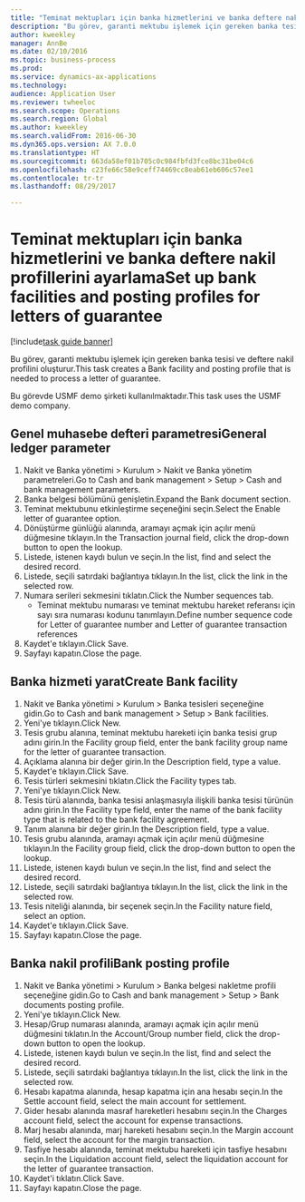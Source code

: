 ```yaml
--- 
title: "Teminat mektupları için banka hizmetlerini ve banka deftere nakil profillerini ayarlama"
description: "Bu görev, garanti mektubu işlemek için gereken banka tesisi ve deftere nakil profilini oluşturur."
author: kweekley
manager: AnnBe
ms.date: 02/10/2016
ms.topic: business-process
ms.prod: 
ms.service: dynamics-ax-applications
ms.technology: 
audience: Application User
ms.reviewer: twheeloc
ms.search.scope: Operations
ms.search.region: Global
ms.author: kweekley
ms.search.validFrom: 2016-06-30
ms.dyn365.ops.version: AX 7.0.0
ms.translationtype: HT
ms.sourcegitcommit: 663da58ef01b705c0c984fbfd3fce8bc31be04c6
ms.openlocfilehash: c23fe66c58e9ceff74469cc8eab61eb606c57ee1
ms.contentlocale: tr-tr
ms.lasthandoff: 08/29/2017

---
```

# <a name="set-up-bank-facilities-and-posting-profiles-for-letters-of-guarantee"></a><span data-ttu-id="e711e-103">Teminat mektupları için banka hizmetlerini ve banka deftere nakil profillerini ayarlama</span><span class="sxs-lookup"><span data-stu-id="e711e-103">Set up bank facilities and posting profiles for letters of guarantee</span></span>

[!include[task guide banner](../../includes/task-guide-banner.md)]

<span data-ttu-id="e711e-104">Bu görev, garanti mektubu işlemek için gereken banka tesisi ve deftere nakil profilini oluşturur.</span><span class="sxs-lookup"><span data-stu-id="e711e-104">This task creates a Bank facility and posting profile that is needed to process a letter of guarantee.</span></span>



<span data-ttu-id="e711e-105">Bu görevde USMF demo şirketi kullanılmaktadır.</span><span class="sxs-lookup"><span data-stu-id="e711e-105">This task uses the USMF demo company.</span></span> 




## <a name="general-ledger-parameter"></a><span data-ttu-id="e711e-106">Genel muhasebe defteri parametresi</span><span class="sxs-lookup"><span data-stu-id="e711e-106">General ledger parameter</span></span>
1. <span data-ttu-id="e711e-107">Nakit ve Banka yönetimi > Kurulum > Nakit ve Banka yönetim parametreleri.</span><span class="sxs-lookup"><span data-stu-id="e711e-107">Go to Cash and bank management > Setup > Cash and bank management parameters.</span></span>
2. <span data-ttu-id="e711e-108">Banka belgesi bölümünü genişletin.</span><span class="sxs-lookup"><span data-stu-id="e711e-108">Expand the Bank document section.</span></span>
3. <span data-ttu-id="e711e-109">Teminat mektubunu etkinleştirme seçeneğini seçin.</span><span class="sxs-lookup"><span data-stu-id="e711e-109">Select the Enable letter of guarantee option.</span></span>
4. <span data-ttu-id="e711e-110">Dönüştürme günlüğü alanında, aramayı açmak için açılır menü düğmesine tıklayın.</span><span class="sxs-lookup"><span data-stu-id="e711e-110">In the Transaction journal field, click the drop-down button to open the lookup.</span></span>
5. <span data-ttu-id="e711e-111">Listede, istenen kaydı bulun ve seçin.</span><span class="sxs-lookup"><span data-stu-id="e711e-111">In the list, find and select the desired record.</span></span>
6. <span data-ttu-id="e711e-112">Listede, seçili satırdaki bağlantıya tıklayın.</span><span class="sxs-lookup"><span data-stu-id="e711e-112">In the list, click the link in the selected row.</span></span>
7. <span data-ttu-id="e711e-113">Numara serileri sekmesini tıklatın.</span><span class="sxs-lookup"><span data-stu-id="e711e-113">Click the Number sequences tab.</span></span>
    * <span data-ttu-id="e711e-114">Teminat mektubu numarası ve teminat mektubu hareket referansı için sayı sıra numarası kodunu tanımlayın.</span><span class="sxs-lookup"><span data-stu-id="e711e-114">Define number sequence code for Letter of guarantee number and Letter of guarantee transaction references</span></span>  
8. <span data-ttu-id="e711e-115">Kaydet'e tıklayın.</span><span class="sxs-lookup"><span data-stu-id="e711e-115">Click Save.</span></span>
9. <span data-ttu-id="e711e-116">Sayfayı kapatın.</span><span class="sxs-lookup"><span data-stu-id="e711e-116">Close the page.</span></span>

## <a name="create-bank-facility"></a><span data-ttu-id="e711e-117">Banka hizmeti yarat</span><span class="sxs-lookup"><span data-stu-id="e711e-117">Create Bank facility</span></span>
1. <span data-ttu-id="e711e-118">Nakit ve Banka yönetimi > Kurulum > Banka tesisleri seçeneğine gidin.</span><span class="sxs-lookup"><span data-stu-id="e711e-118">Go to Cash and bank management > Setup > Bank facilities.</span></span>
2. <span data-ttu-id="e711e-119">Yeni'ye tıklayın.</span><span class="sxs-lookup"><span data-stu-id="e711e-119">Click New.</span></span>
3. <span data-ttu-id="e711e-120">Tesis grubu alanına, teminat mektubu hareketi için banka tesisi grup adını girin.</span><span class="sxs-lookup"><span data-stu-id="e711e-120">In the Facility group field, enter the bank facility group name for the letter of guarantee transaction.</span></span>
4. <span data-ttu-id="e711e-121">Açıklama alanına bir değer girin.</span><span class="sxs-lookup"><span data-stu-id="e711e-121">In the Description field, type a value.</span></span>
5. <span data-ttu-id="e711e-122">Kaydet'e tıklayın.</span><span class="sxs-lookup"><span data-stu-id="e711e-122">Click Save.</span></span>
6. <span data-ttu-id="e711e-123">Tesis türleri sekmesini tıklatın.</span><span class="sxs-lookup"><span data-stu-id="e711e-123">Click the Facility types tab.</span></span>
7. <span data-ttu-id="e711e-124">Yeni'ye tıklayın.</span><span class="sxs-lookup"><span data-stu-id="e711e-124">Click New.</span></span>
8. <span data-ttu-id="e711e-125">Tesis türü alanında, banka tesisi anlaşmasıyla ilişkili banka tesisi türünün adını girin.</span><span class="sxs-lookup"><span data-stu-id="e711e-125">In the Facility type field, enter the name of the bank facility type that is related to the bank facility agreement.</span></span>
9. <span data-ttu-id="e711e-126">Tanım alanına bir değer girin.</span><span class="sxs-lookup"><span data-stu-id="e711e-126">In the Description field, type a value.</span></span>
10. <span data-ttu-id="e711e-127">Tesis grubu alanında, aramayı açmak için açılır menü düğmesine tıklayın.</span><span class="sxs-lookup"><span data-stu-id="e711e-127">In the Facility group field, click the drop-down button to open the lookup.</span></span>
11. <span data-ttu-id="e711e-128">Listede, istenen kaydı bulun ve seçin.</span><span class="sxs-lookup"><span data-stu-id="e711e-128">In the list, find and select the desired record.</span></span>
12. <span data-ttu-id="e711e-129">Listede, seçili satırdaki bağlantıya tıklayın.</span><span class="sxs-lookup"><span data-stu-id="e711e-129">In the list, click the link in the selected row.</span></span>
13. <span data-ttu-id="e711e-130">Tesis niteliği alanında, bir seçenek seçin.</span><span class="sxs-lookup"><span data-stu-id="e711e-130">In the Facility nature field, select an option.</span></span>
14. <span data-ttu-id="e711e-131">Kaydet'e tıklayın.</span><span class="sxs-lookup"><span data-stu-id="e711e-131">Click Save.</span></span>
15. <span data-ttu-id="e711e-132">Sayfayı kapatın.</span><span class="sxs-lookup"><span data-stu-id="e711e-132">Close the page.</span></span>

## <a name="bank-posting-profile"></a><span data-ttu-id="e711e-133">Banka nakil profili</span><span class="sxs-lookup"><span data-stu-id="e711e-133">Bank posting profile</span></span>
1. <span data-ttu-id="e711e-134">Nakit ve Banka yönetimi > Kurulum > Banka belgesi nakletme profili seçeneğine gidin.</span><span class="sxs-lookup"><span data-stu-id="e711e-134">Go to Cash and bank management > Setup > Bank documents posting profile.</span></span>
2. <span data-ttu-id="e711e-135">Yeni'ye tıklayın.</span><span class="sxs-lookup"><span data-stu-id="e711e-135">Click New.</span></span>
3. <span data-ttu-id="e711e-136">Hesap/Grup numarası alanında, aramayı açmak için açılır menü düğmesini tıklatın.</span><span class="sxs-lookup"><span data-stu-id="e711e-136">In the Account/Group number field, click the drop-down button to open the lookup.</span></span>
4. <span data-ttu-id="e711e-137">Listede, istenen kaydı bulun ve seçin.</span><span class="sxs-lookup"><span data-stu-id="e711e-137">In the list, find and select the desired record.</span></span>
5. <span data-ttu-id="e711e-138">Listede, seçili satırdaki bağlantıya tıklayın.</span><span class="sxs-lookup"><span data-stu-id="e711e-138">In the list, click the link in the selected row.</span></span>
6. <span data-ttu-id="e711e-139">Hesabı kapatma alanında, hesap kapatma için ana hesabı seçin.</span><span class="sxs-lookup"><span data-stu-id="e711e-139">In the Settle account field, select the main account for settlement.</span></span>
7. <span data-ttu-id="e711e-140">Gider hesabı alanında masraf hareketleri hesabını seçin.</span><span class="sxs-lookup"><span data-stu-id="e711e-140">In the Charges account field, select the account for expense transactions.</span></span>
8. <span data-ttu-id="e711e-141">Marj hesabı alanında, marj hareketi hesabını seçin.</span><span class="sxs-lookup"><span data-stu-id="e711e-141">In the Margin account field, select the account for the margin transaction.</span></span>
9. <span data-ttu-id="e711e-142">Tasfiye hesabı alanında, teminat mektubu hareketi için tasfiye hesabını seçin.</span><span class="sxs-lookup"><span data-stu-id="e711e-142">In the Liquidation account field, select the liquidation account for the letter of guarantee transaction.</span></span> 
10. <span data-ttu-id="e711e-143">Kaydet'i tıklatın.</span><span class="sxs-lookup"><span data-stu-id="e711e-143">Click Save.</span></span>
11. <span data-ttu-id="e711e-144">Sayfayı kapatın.</span><span class="sxs-lookup"><span data-stu-id="e711e-144">Close the page.</span></span>


